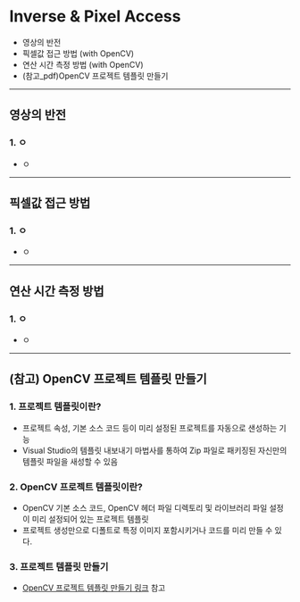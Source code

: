 # Inverse & Pixel Access
  - 영상의 반전
  - 픽셀값 접근 방법 (with OpenCV)
  - 연산 시간 측정 방법 (with OpenCV)
  - (참고_pdf)OpenCV 프로젝트 템플릿 만들기

---

## 영상의 반전
  ### 1. ㅇ
  - ㅇ

---

## 픽셀값 접근 방법
  ### 1. ㅇ
  - ㅇ

---

## 연산 시간 측정 방법
  ### 1. ㅇ
  - ㅇ

---

## (참고) OpenCV 프로젝트 템플릿 만들기
  ### 1. 프로젝트 템플릿이란?
  - 프로젝트 속성, 기본 소스 코드 등이 미리 설정된 프로젝트를 자동으로 샌성하는 기능
  - Visual Studio의 템플릿 내보내기 마법사를 통하여 Zip 파일로 패키징된 자신만의 템플릿 파일을 새성할 수 있음

  ### 2. OpenCV 프로젝트 템플릿이란?
  - OpenCV 기본 소스 코드, OpenCV 헤더 파일 디렉토리 및 라이브러리 파일 설정이 미리 설정되어 있는 프로젝트 템플릿
  - 프로젝트 생성만으로 디폴트로 특정 이미지 포함시키거나 코드를 미리 만들 수 있다.

  ### 3. 프로젝트 템플릿 만들기
  - [OpenCV 프로젝트 템플릿 만들기 링크](ㅇ) 참고
